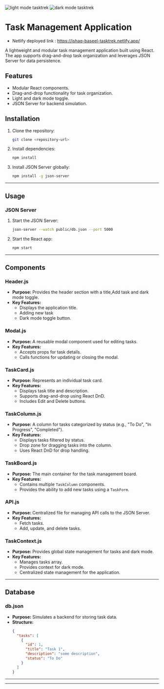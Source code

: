 ![light mode tasktrek](https://github.com/user-attachments/assets/0aa5751d-727f-4713-a6d8-3379d3ee214c)
![dark mode tasktrek](https://github.com/user-attachments/assets/3570de88-a235-4f62-a11d-9f6f938331a6)
# Task Management Application
- Netlify deployed link : https://ishaq-baseel-tasktrek.netlify.app/


A lightweight and modular task management application built using React. The app supports drag-and-drop task organization and leverages JSON Server for data persistence.


## Features

- Modular React components.
- Drag-and-drop functionality for task organization.
- Light and dark mode toggle.
- JSON Server for backend simulation.

## Installation

1. Clone the repository:
   ```bash
   git clone <repository-url>
   ```

2. Install dependencies:
   ```bash
   npm install
   ```

3. Install JSON Server globally:
   ```bash
   npm install -g json-server
   ```

---

## Usage

### JSON Server
1. Start the JSON Server:
   ```bash
   json-server --watch public/db.json --port 5000
   ```
2. Start the React app:
   ```bash
   npm start
   ```

---

## Components

### Header.js
- **Purpose:** Provides the header section with a title,Add task and dark mode toggle.
- **Key Features:**
  - Displays the application title.
  - Adding new task
  - Dark mode toggle button.

### Modal.js
- **Purpose:** A reusable modal component used for editing tasks.
- **Key Features:**
  - Accepts props for task details.
  - Calls functions for updating or closing the modal.

### TaskCard.js
- **Purpose:** Represents an individual task card.
- **Key Features:**
  - Displays task title and description.
  - Supports drag-and-drop using React DnD.
  - Includes Edit and Delete buttons.

### TaskColumn.js
- **Purpose:** A column for tasks categorized by status (e.g., "To Do", "In Progress", "Completed").
- **Key Features:**
  - Displays tasks filtered by status.
  - Drop zone for dragging tasks into the column.
  - Uses React DnD for drop handling.

### TaskBoard.js
- **Purpose:** The main container for the task management board.
- **Key Features:**
  - Contains multiple `TaskColumn` components.
  - Provides the ability to add new tasks using a `TaskForm`.

### API.js
- **Purpose:** Centralized file for managing API calls to the JSON Server.
- **Key Features:**
  - Fetch tasks.
  - Add, update, and delete tasks.

### TaskContext.js
- **Purpose:** Provides global state management for tasks and dark mode.
- **Key Features:**
  - Manages tasks array.
  - Provides context for dark mode.
  - Centralized state management for the application.

---

## Database

### db.json
- **Purpose:** Simulates a backend for storing task data.
- **Structure:**
  ```json
  {
    "tasks": [
      {
        "id": 1,
        "title": "Task 1",
        "description": "some description",
        "status": "To Do"
      }
    ]
  }
  ```

---


---

